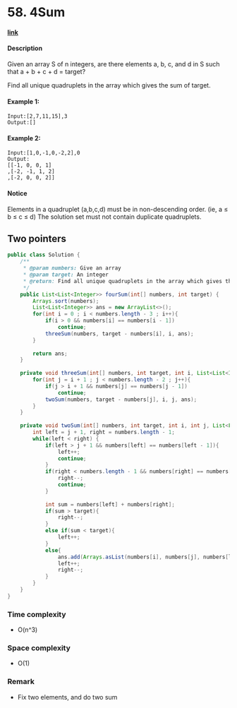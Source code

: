 # 58. 4Sum

#### [link](https://www.lintcode.com/problem/4sum/description)

#### Description
Given an array S of n integers, are there elements a, b, c, and d in S such that a + b + c + d = target?

Find all unique quadruplets in the array which gives the sum of target.

#### Example 1:
```
Input:[2,7,11,15],3
Output:[]
```
#### Example 2:
```
Input:[1,0,-1,0,-2,2],0
Output:
[[-1, 0, 0, 1]
,[-2, -1, 1, 2]
,[-2, 0, 0, 2]]
```

#### Notice
Elements in a quadruplet (a,b,c,d) must be in non-descending order. (ie, a ≤ b ≤ c ≤ d)
The solution set must not contain duplicate quadruplets.

## Two pointers
```java
public class Solution {
    /**
     * @param numbers: Give an array
     * @param target: An integer
     * @return: Find all unique quadruplets in the array which gives the sum of zero
     */
    public List<List<Integer>> fourSum(int[] numbers, int target) {
        Arrays.sort(numbers);
        List<List<Integer>> ans = new ArrayList<>();
        for(int i = 0 ; i < numbers.length - 3 ; i++){
            if(i > 0 && numbers[i] == numbers[i - 1])
                continue;
            threeSum(numbers, target - numbers[i], i, ans);
        }
        
        return ans;
    }
    
    private void threeSum(int[] numbers, int target, int i, List<List<Integer>> ans){
        for(int j = i + 1 ; j < numbers.length - 2 ; j++){
            if(j > i + 1 && numbers[j] == numbers[j - 1])
                continue;
            twoSum(numbers, target - numbers[j], i, j, ans);
        }
    }
    
    private void twoSum(int[] numbers, int target, int i, int j, List<List<Integer>> ans){
        int left = j + 1, right = numbers.length - 1;
        while(left < right) {
            if(left > j + 1 && numbers[left] == numbers[left - 1]){
                left++;
                continue;
            }
            if(right < numbers.length - 1 && numbers[right] == numbers[right + 1]){
                right--;
                continue;
            }
            
            int sum = numbers[left] + numbers[right];
            if(sum > target){
                right--;
            }
            else if(sum < target){
                left++;
            }
            else{
                ans.add(Arrays.asList(numbers[i], numbers[j], numbers[left], numbers[right]));
                left++;
                right--;
            }
        }
    }
}
```
### Time complexity
* O(n^3)
### Space complexity
* O(1)
### Remark
* Fix two elements, and do two sum